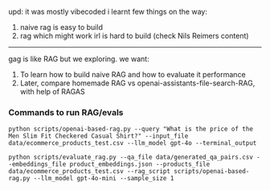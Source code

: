 upd: it was mostly vibecoded
i learnt few things on the way:

1. naive rag is easy to build
2. rag which might work irl is hard to build (check Nils Reimers content)

------------

gag is like RAG but we exploring. we want:

1. To learn how to build naive RAG and how to evaluate it performance
2. Later, compare homemade RAG vs openai-assistants-file-search-RAG, with help of RAGAS

### Commands to run RAG/evals

```
python scripts/openai-based-rag.py --query "What is the price of the Men Slim Fit Checkered Casual Shirt?" --input_file data/ecommerce_products_test.csv --llm_model gpt-4o --terminal_output

python scripts/evaluate_rag.py --qa_file data/generated_qa_pairs.csv --embeddings_file product_embeddings.json --products_file data/ecommerce_products_test.csv --rag_script scripts/openai-based-rag.py --llm_model gpt-4o-mini --sample_size 1

```
